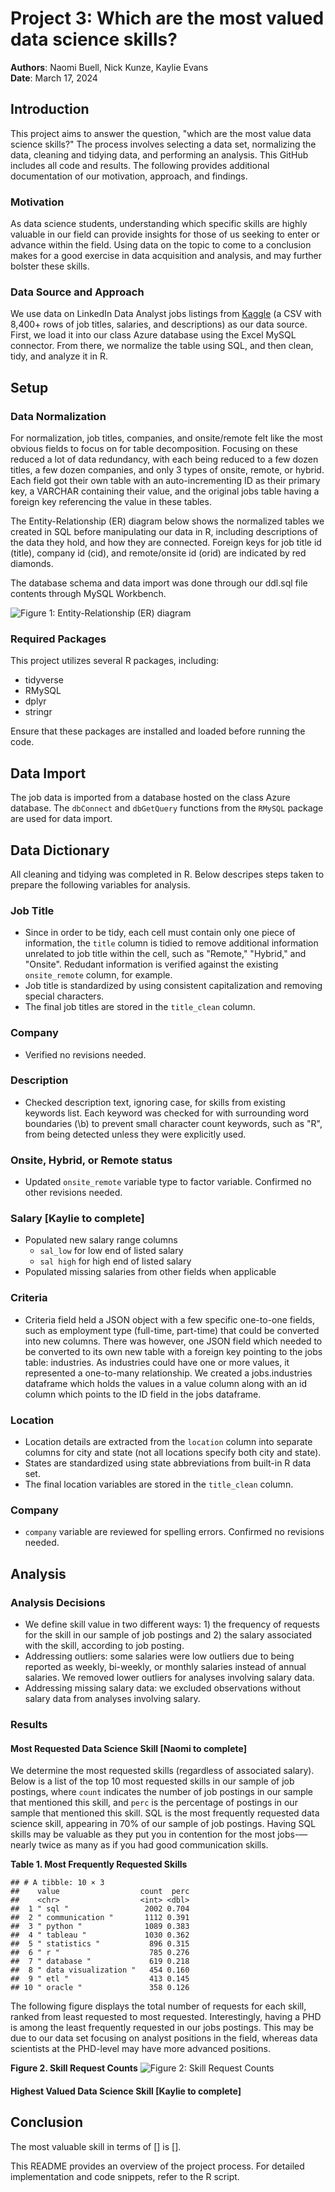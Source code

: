 # Project 3: Which are the most valued data science skills?

**Authors**: Naomi Buell, Nick Kunze, Kaylie Evans\
**Date**: March 17, 2024

## Introduction

This project aims to answer the question, "which are the most value data science skills?" The process involves selecting a data set, normalizing the data, cleaning and tidying data, and performing an analysis. This GitHub includes all code and results. The following provides additional documentation of our motivation, approach, and findings.

### Motivation

As data science students, understanding which specific skills are highly valuable in our field can provide insights for those of us seeking to enter or advance within the field. Using data on the topic to come to a conclusion makes for a good exercise in data acquisition and analysis, and may further bolster these skills.

### Data Source and Approach

We use data on LinkedIn Data Analyst jobs listings from [Kaggle](https://www.kaggle.com/datasets/cedricaubin/linkedin-data-analyst-jobs-listings) (a CSV with 8,400+ rows of job titles, salaries, and descriptions) as our data source. First, we load it into our class Azure database using the Excel MySQL connector. From there, we normalize the table using SQL, and then clean, tidy, and analyze it in R.

## Setup

### Data Normalization

For normalization, job titles, companies, and onsite/remote felt like the most obvious fields to focus on for table decomposition. Focusing on these reduced a lot of data redundancy, with each being reduced to a few dozen titles, a few dozen companies, and only 3 types of onsite, remote, or hybrid. Each field got their own table with an auto-incrementing ID as their primary key, a VARCHAR containing their value, and the original jobs table having a foreign key referencing the value in these tables.

The Entity-Relationship (ER) diagram below shows the normalized tables we created in SQL before manipulating our data in R, including descriptions of the data they hold, and how they are connected. Foreign keys for job title id (title), company id (cid), and remote/onsite id (orid) are indicated by red diamonds. 

The database schema and data import was done through our ddl.sql file contents through MySQL Workbench.

![Figure 1: Entity-Relationship (ER) diagram](ER.png)

### Required Packages

This project utilizes several R packages, including:

-   tidyverse
-   RMySQL
-   dplyr
-   stringr

Ensure that these packages are installed and loaded before running the code.

## Data Import

The job data is imported from a database hosted on the class Azure database. The `dbConnect` and `dbGetQuery` functions from the `RMySQL` package are used for data import.

## Data Dictionary

All cleaning and tidying was completed in R. Below descripes steps taken to prepare the following variables for analysis.

### Job Title

-   Since in order to be tidy, each cell must contain only one piece of information, the `title` column is tidied to remove additional information unrelated to job title within the cell, such as "Remote," "Hybrid," and "Onsite". Redudant information is verified against the existing `onsite_remote` column, for example.
-   Job title is standardized by using consistent capitalization and removing special characters.
-   The final job titles are stored in the `title_clean` column.

### Company

-   Verified no revisions needed.

### Description

-   Checked description text, ignoring case, for skills from existing keywords list. Each keyword was checked for with surrounding word boundaries (\\b) to prevent small character count keywords, such as "R", from being detected unless they were explicitly used. 

### Onsite, Hybrid, or Remote status

-   Updated `onsite_remote` variable type to factor variable. Confirmed no other revisions needed.

### Salary [Kaylie to complete]

-  Populated new salary range columns
      - `sal_low` for low end of listed salary
      - `sal high` for high end of listed salary
- Populated missing salaries from other fields when applicable 

### Criteria

-   Criteria field held a JSON object with a few specific one-to-one fields, such as employment type (full-time, part-time) that could be converted into new columns. There was however, one JSON field which needed to be converted to its own new table with a foreign key pointing to the jobs table: industries. As industries could have one or more values, it represented a one-to-many relationship. We created a jobs.industries dataframe which holds the values in a value column along with an id column which points to the ID field in the jobs dataframe.

### Location

-   Location details are extracted from the `location` column into separate columns for city and state (not all locations specify both city and state).
-   States are standardized using state abbreviations from built-in R data set.
-   The final location variables are stored in the `title_clean` column.


### Company

-   `company` variable are reviewed for spelling errors. Confirmed no revisions needed.

## Analysis

### Analysis Decisions

- We define skill value in two different ways: 1) the frequency of requests for the skill in our sample of job postings and 2) the salary associated with the skill, according to job posting.
- Addressing outliers: some salaries were low outliers due to being reported as weekly, bi-weekly, or monthly salaries instead of annual salaries. We removed lower outliers for analyses involving salary data.
- Addressing missing salary data: we excluded observations without salary data from analyses involving salary.

### Results

#### Most Requested Data Science Skill [Naomi to complete]

We determine the most requested skills (regardless of associated salary). Below is a list of the top 10 most requested skills in our sample of job postings, where `count` indicates the number of job postings in our sample that mentioned this skill, and `perc` is the percentage of postings in our sample that mentioned this skill. SQL is the most frequently requested data science skill, appearing in 70% of our sample of job postings. Having SQL skills may be valuable as they put you in contention for the most jobs-—nearly twice as many as if you had good communication skills.

**Table 1. Most Frequently Requested Skills**
```
## # A tibble: 10 × 3
##    value                  count  perc
##    <chr>                  <int> <dbl>
##  1 " sql "                 2002 0.704
##  2 " communication "       1112 0.391
##  3 " python "              1089 0.383
##  4 " tableau "             1030 0.362
##  5 " statistics "           896 0.315
##  6 " r "                    785 0.276
##  7 " database "             619 0.218
##  8 " data visualization "   454 0.160
##  9 " etl "                  413 0.145
## 10 " oracle "               358 0.126
```

The following figure displays the total number of requests for each skill, ranked from least requested to most requested. Interestingly, having a PHD is among the least frequently requested in our jobs postings. This may be due to our data set focusing on analyst positions in the field, whereas data scientists at the PHD-level may have more advanced positions. 

**Figure 2. Skill Request Counts**
![Figure 2: Skill Request Counts](most_requested_skills.png)

#### Highest Valued Data Science Skill [Kaylie to complete]

## Conclusion

The most valuable skill in terms of [] is []. 

This README provides an overview of the project process. For detailed implementation and code snippets, refer to the R script.
